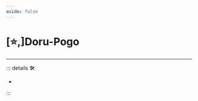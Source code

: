 ```yaml
---
aside: false
---
```

# [⭐,]<labor>Doru</labor>-Pogo

---

<!-- =================================================== -->
<!-- =================================================== -->
<!-- =================================================== -->
<!-- =================================================== -->
<!-- =================================================== -->
::: details 🛠

-

:::
